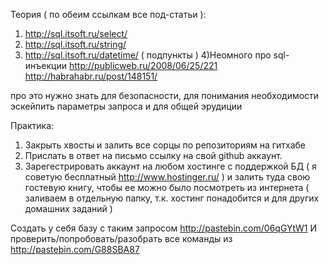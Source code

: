Теория ( по обеим ссылкам все под-статьи ):
1) http://sql.itsoft.ru/select/
2) http://sql.itsoft.ru/string/
3) http://sql.itsoft.ru/datetime/ ( подпункты )
4)Неомного про sql-инъекции
http://publicweb.ru/2008/06/25/221
http://habrahabr.ru/post/148151/

про это нужно знать для безопасности, для понимания необходимости эскейпить параметры запроса и для общей эрудиции

Практика:
1) Закрыть хвосты  и залить все сорцы по репозиториям на гитхабе
2) Прислать в ответ на письмо ссылку на свой github аккаунт.
3) Зарегестрировать аккаунт на любом хостинге с поддержкой БД ( я советую бесплатный http://www.hostinger.ru/ ) и залить туда свою гостевую книгу, чтобы ее можно было посмотреть из интернета ( заливаем в отдельную папку, т.к. хостинг понадобится и для других домашних заданий )

Создать у себя базу с таким запросом
http://pastebin.com/06qGYtW1
И проверить/попробовать/разобрать все команды из
http://pastebin.com/G88SBA87
